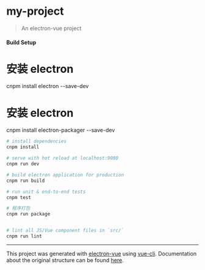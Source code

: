 # my-project

> An electron-vue project

#### Build Setup

# 安装 electron
cnpm install electron --save-dev

# 安装 electron
cnpm install electron-packager --save-dev
``` bash
# install dependencies
cnpm install

# serve with hot reload at localhost:9080
cnpm run dev

# build electron application for production
cnpm run build

# run unit & end-to-end tests
cnpm test

# 程序打包
cnpm run package


# lint all JS/Vue component files in `src/`
cnpm run lint

```

---

This project was generated with [electron-vue](https://github.com/SimulatedGREG/electron-vue) using [vue-cli](https://github.com/vuejs/vue-cli). Documentation about the original structure can be found [here](https://simulatedgreg.gitbooks.io/electron-vue/content/index.html).
